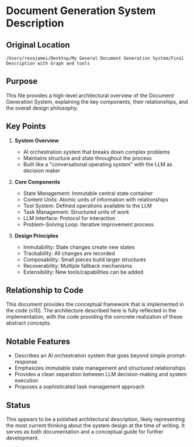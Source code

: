 # Document Generation System Description

## Original Location
`/Users/rezajamei/Desktop/My General Document Generation System/Final Description with Graph and tools`

## Purpose
This file provides a high-level architectural overview of the Document Generation System, explaining the key components, their relationships, and the overall design philosophy.

## Key Points

1. **System Overview**
   - AI orchestration system that breaks down complex problems
   - Maintains structure and state throughout the process
   - Built like a "conversational operating system" with the LLM as decision maker

2. **Core Components**
   - State Management: Immutable central state container
   - Content Units: Atomic units of information with relationships
   - Tool System: Defined operations available to the LLM
   - Task Management: Structured units of work
   - LLM Interface: Protocol for interaction
   - Problem-Solving Loop: Iterative improvement process

3. **Design Principles**
   - Immutability: State changes create new states
   - Trackability: All changes are recorded
   - Composability: Small pieces build larger structures
   - Recoverability: Multiple fallback mechanisms
   - Extensibility: New tools/capabilities can be added

## Relationship to Code
This document provides the conceptual framework that is implemented in the code (v10). The architecture described here is fully reflected in the implementation, with the code providing the concrete realization of these abstract concepts.

## Notable Features
- Describes an AI orchestration system that goes beyond simple prompt-response
- Emphasizes immutable state management and structured relationships
- Provides a clean separation between LLM decision-making and system execution
- Proposes a sophisticated task management approach

## Status
This appears to be a polished architectural description, likely representing the most current thinking about the system design at the time of writing. It serves as both documentation and a conceptual guide for further development.